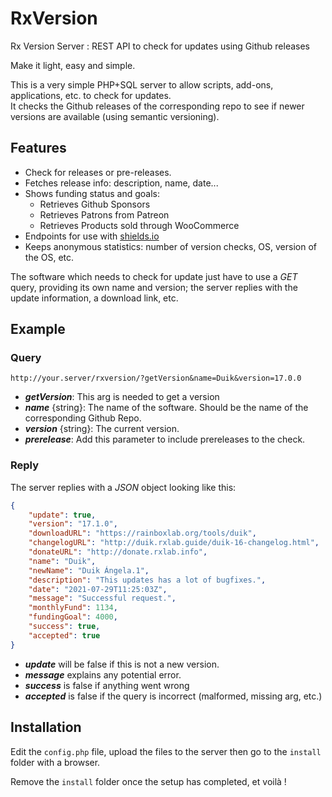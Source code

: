 # RxVersion
Rx Version Server : REST API to check for updates using Github releases

Make it light, easy and simple.

This is a very simple PHP+SQL server to allow scripts, add-ons, applications, etc. to check for updates.  
It checks the Github releases of the corresponding repo to see if newer versions are available (using semantic versioning).

## Features

- Check for releases or pre-releases.
- Fetches release info: description, name, date...
- Shows funding status and goals:
    - Retrieves Github Sponsors
    - Retrieves Patrons from Patreon
    - Retrieves Products sold through WooCommerce
- Endpoints for use with [shields.io](https://shields.io)
- Keeps anonymous statistics: number of version checks, OS, version of the OS, etc.

The software which needs to check for update just have to use a *GET* query, providing its own name and version; the server replies with the update information, a download link, etc.

## Example

### Query

`http://your.server/rxversion/?getVersion&name=Duik&version=17.0.0`

- ***getVersion***: This arg is needed to get a version
- ***name*** {string}: The name of the software. Should be the name of the corresponding Github Repo.
- ***version*** {string}: The current version.
- ***prerelease***: Add this parameter to include prereleases to the check.

### Reply

The server replies with a *JSON* object looking like this:

```json
{
    "update": true,
    "version": "17.1.0",
    "downloadURL": "https://rainboxlab.org/tools/duik",
    "changelogURL": "http://duik.rxlab.guide/duik-16-changelog.html",
    "donateURL": "http://donate.rxlab.info",
    "name": "Duik",
    "newName": "Duik Ángela.1",
    "description": "This updates has a lot of bugfixes.",
    "date": "2021-07-29T11:25:03Z",
    "message": "Successful request.",
    "monthlyFund": 1134,
    "fundingGoal": 4000,
    "success": true,
    "accepted": true
}
```

- ***update*** will be false if this is not a new version.
- ***message*** explains any potential error.
- ***success*** is false if anything went wrong
- ***accepted*** is false if the query is incorrect (malformed, missing arg, etc.)

## Installation

Edit the `config.php` file, upload the files to the server then go to the `install` folder with a browser.

Remove the `install` folder once the setup has completed, et voilà !
